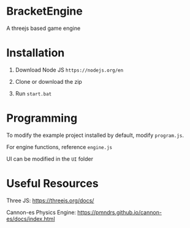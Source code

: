 # BracketEngine
A threejs based game engine

# Installation
1) Download Node JS `https://nodejs.org/en`

2) Clone or download the zip

4) Run `start.bat`


# Programming

To modify the example project installed by default, modify `program.js`.

For engine functions, reference `engine.js`

UI can be modified in the `UI` folder


# Useful Resources
Three JS: https://threejs.org/docs/

Cannon-es Physics Engine: https://pmndrs.github.io/cannon-es/docs/index.html

